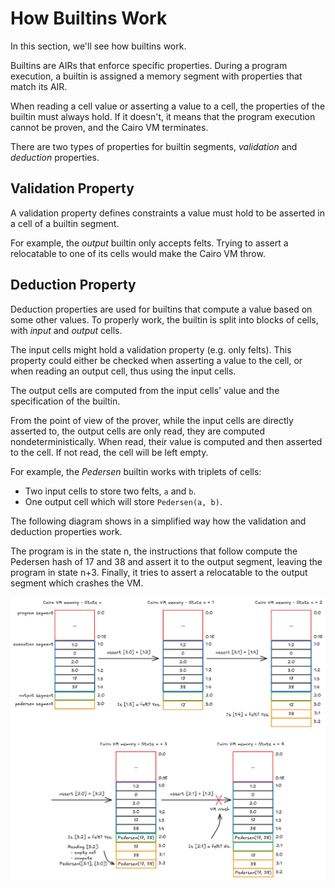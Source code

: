 # How Builtins Work

In this section, we'll see how builtins work.

Builtins are AIRs that enforce specific properties.
During a program execution, a builtin is assigned
a memory segment with properties that match its AIR.

When reading a cell value or asserting a value to a cell,
the properties of the builtin must always hold.
If it doesn't, it means that the program execution
cannot be proven, and the Cairo VM terminates.

There are two types of properties for builtin segments,
_validation_ and _deduction_ properties.

## Validation Property

A validation property defines constraints a value must
hold to be asserted in a cell of a builtin segment.

For example, the _output_ builtin only accepts felts.
Trying to assert a relocatable to one of its cells would
make the Cairo VM throw.

## Deduction Property

Deduction properties are used for builtins that compute
a value based on some other values. To properly work,
the builtin is split into blocks of cells, with _input_
and _output_ cells.

The input cells might hold a validation property (e.g. only felts).
This property could either be checked when asserting a value to the cell,
or when reading an output cell, thus using the input cells.

The output cells are computed from the input cells' value and
the specification of the builtin.

From the point of view of the prover, while the input cells
are directly asserted to, the output cells are only read, they are
computed nondeterministically. When read, their value is
computed and then asserted to the cell.
If not read, the cell will be left empty.

For example, the _Pedersen_ builtin works with triplets of cells:

- Two input cells to store two felts, `a` and `b`.
- One output cell which will store `Pedersen(a, b)`.

The following diagram shows in a simplified way
how the validation and deduction properties work.

The program is in the state n, the instructions that follow
compute the Pedersen hash of 17 and 38 and assert it
to the output segment, leaving the program in state n+3.
Finally, it tries to assert a relocatable to the output
segment which crashes the VM.

![Diagram of the memory while computing the pedersen hash of two values and storing it in the output segment](builtin-example-pedersen-output.png)
